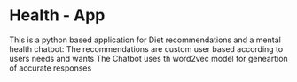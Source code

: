 ﻿# Health - App
 This is a python based application for Diet recommendations and a mental health chatbot:
    The recommendations are custom user based according to users needs and wants
    The Chatbot uses th word2vec model for geneartion of accurate responses 
